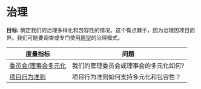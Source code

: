 # 治理

**目标:** 确定我们的治理多样化和包容性的情况。这个有点棘手，因为治理因项目而异。我们可能要调查或专门使用[原型](https://blog.mozilla.org/wp-content/uploads/2018/05/MZOTS_OS_Archetypes_report_ext_scr.pdf)的治理模式。


度量指标 | 问题
--- | ---
[委员会/理事会多元化](board-council-diversity.md) | 我们的管理委员会或理事会的多元化如何?
[项目行为准则](code-of-conduct.md) | 项目行为准则如何支持多元化和包容性？